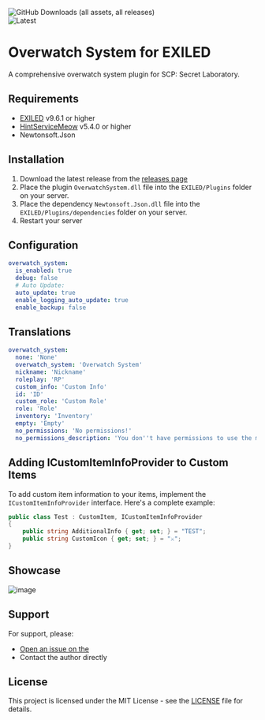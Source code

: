 ![GitHub Downloads (all assets, all releases)](https://img.shields.io/github/downloads/DiabeloDev/OverwatchSystem/total?style=for-the-badge) <br>
![Latest](https://img.shields.io/github/v/release/DiabeloDev/OverwatchSystem?style=for-the-badge&label=Latest%20Release&color=%23D91656)

# Overwatch System for EXILED

A comprehensive overwatch system plugin for SCP: Secret Laboratory.

## Requirements
- [EXILED](https://github.com/ExSLMod-Team/EXILED) v9.6.1 or higher
- [HintServiceMeow](https://github.com/MeowServer/HintServiceMeow) v5.4.0 or higher
- Newtonsoft.Json

## Installation
1. Download the latest release from the [releases page](https://github.com/DiabeloDev/OverwatchSystem/releases/latest)
2. Place the plugin `OverwatchSystem.dll` file into the `EXILED/Plugins` folder on your server.
3. Place the dependency `Newtonsoft.Json.dll` file into the `EXILED/Plugins/dependencies` folder on your server.
4. Restart your server

## Configuration
```yaml
overwatch_system:
  is_enabled: true
  debug: false
  # Auto Update:
  auto_update: true
  enable_logging_auto_update: true
  enable_backup: false
```

## Translations
```yaml
overwatch_system:
  none: 'None'
  overwatch_system: 'Overwatch System'
  nickname: 'Nickname'
  roleplay: 'RP'
  custom_info: 'Custom Info'
  id: 'ID'
  custom_role: 'Custom Role'
  role: 'Role'
  inventory: 'Inventory'
  empty: 'Empty'
  no_permissions: 'No permissions!'
  no_permissions_description: 'You don''t have permissions to use the moderation system.'
```

## Adding ICustomItemInfoProvider to Custom Items
To add custom item information to your items, implement the `ICustomItemInfoProvider` interface. Here's a complete example:

```cs
public class Test : CustomItem, ICustomItemInfoProvider
{
    public string AdditionalInfo { get; set; } = "TEST";
    public string CustomIcon { get; set; } = "⚔️";
}
```

## Showcase
![image](https://github.com/user-attachments/assets/05fe800a-8fc1-4a02-8de5-56e5a2ae3ea6)

## Support
For support, please:
- [Open an issue on the](https://github.com/DiabeloDev/OverwatchSystem/issues)
- Contact the author directly

## License
This project is licensed under the MIT License - see the [LICENSE](LICENSE) file for details.
